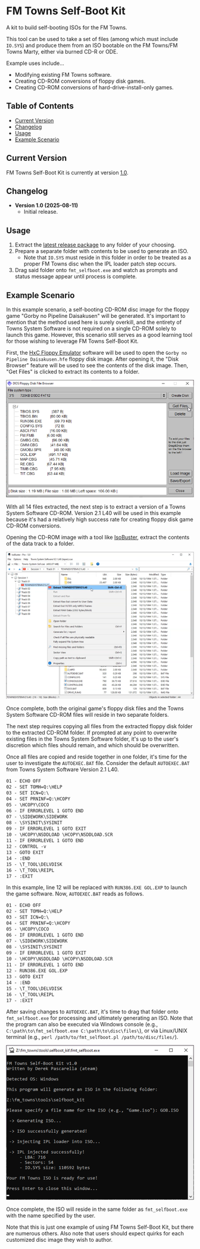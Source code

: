 # FM Towns Self-Boot Kit

A kit to build self-booting ISOs for the FM Towns.

This tool can be used to take a set of files (among which must include `IO.SYS`) and produce them from an ISO bootable on the FM Towns/FM Towns Marty, either via burned CD-R or ODE.

Example uses include...
- Modifying existing FM Towns software.
- Creating CD-ROM conversions of floppy disk games.
- Creating CD-ROM conversions of hard-drive-install-only games.

## Table of Contents
- [Current Version](#current-version)
- [Changelog](#changelog)
- [Usage](#usage)
- [Example Scenario](#example-scenario)

## Current Version
FM Towns Self-Boot Kit is currently at version [1.0](https://github.com/DerekPascarella/FM-Towns-Self-Boot-Kit/releases/download/1.0/FM.Towns.Self-Boot.Kit.v1.0.zip).

## Changelog
- **Version 1.0 (2025-08-11)**
    - Initial release.
 
## Usage
1. Extract the [latest release package](https://github.com/DerekPascarella/FM-Towns-Self-Boot-Kit/releases/download/1.0/FM.Towns.Self-Boot.Kit.v1.0.zip) to any folder of your choosing.
2. Prepare a separate folder with contents to be used to generate an ISO.
   - Note that `IO.SYS` must reside in this folder in order to be treated as a proper FM Towns disc when the IPL loader patch step occurs.
4. Drag said folder onto `fmt_selfboot.exe` and watch as prompts and status message appear until process is complete.

## Example Scenario
In this example scenario, a self-booting CD-ROM disc image for the floppy game "Gorby no Pipeline Daisakusen" will be generated. It's important to mention that the method used here is surely overkill, and the entirety of Towns System Software is not required on a single CD-ROM solely to launch this game. However, this scenario still serves as a good learning tool for those wishing to leverage FM Towns Self-Boot Kit.

First, the [HxC Floppy Emulator](https://hxc2001.com/download/floppy_drive_emulator/) software will be used to open the `Gorby no Pipeline Daisakusen.hfe` floppy disk image. After opening it, the "Disk Browser" feature will be used to see the contents of the disk image. Then, "Get Files" is clicked to extract its contents to a folder.

![](https://github.com/DerekPascarella/FM-Towns-Self-Boot-Kit/blob/main/images/extract_floppy.png?raw=true)

With all 14 files extracted, the next step is to extract a version of a Towns System Software CD-ROM. Version 2.1 L40 will be used in this example because it's had a relatively high success rate for creating floppy disk game CD-ROM conversions.

Opening the CD-ROM image with a tool like [IsoBuster](https://www.isobuster.com/), extract the contents of the data track to a folder.

<img src="https://github.com/DerekPascarella/FM-Towns-Self-Boot-Kit/blob/main/images/extract_towns_system_software.png?raw=true" width="800">

Once complete, both the original game's floppy disk files and the Towns System Software CD-ROM files will reside in two separate folders.

The next step requires copying all files from the extracted floppy disk folder to the extracted CD-ROM folder. If prompted at any point to overwrite existing files in the Towns System Software folder, it's up to the user's discretion which files should remain, and which should be overwritten.

Once all files are copied and reside together in one folder, it's time for the user to investigate the `AUTOEXEC.BAT` file. Consider the default `AUTOEXEC.BAT` from Towns System Software Version 2.1 L40.

```
01 - ECHO OFF
02 - SET TOMH=Q:\HELP
03 - SET ICN=Q:\
04 - SET PRNINF=Q:\HCOPY
05 - \HCOPY\COCO
06 - IF ERRORLEVEL 1 GOTO END
07 - \SIDEWORK\SIDEWORK
08 - \SYSINIT\SYSINIT
09 - IF ERRORLEVEL 1 GOTO EXIT
10 - \HCOPY\NSDDLOAD \HCOPY\NSDDLOAD.SCR
11 - IF ERRORLEVEL 1 GOTO END
12 - CONTROL -v
13 - GOTO EXIT
14 - :END
15 - \T_TOOL\DELVDISK
16 - \T_TOOL\REIPL
17 - :EXIT
```

In this example, line 12 will be replaced with `RUN386.EXE GOL.EXP` to launch the game software. Now, `AUTOEXEC.BAT` reads as follows.

```
01 - ECHO OFF
02 - SET TOMH=Q:\HELP
03 - SET ICN=Q:\
04 - SET PRNINF=Q:\HCOPY
05 - \HCOPY\COCO
06 - IF ERRORLEVEL 1 GOTO END
07 - \SIDEWORK\SIDEWORK
08 - \SYSINIT\SYSINIT
09 - IF ERRORLEVEL 1 GOTO EXIT
10 - \HCOPY\NSDDLOAD \HCOPY\NSDDLOAD.SCR
11 - IF ERRORLEVEL 1 GOTO END
12 - RUN386.EXE GOL.EXP
13 - GOTO EXIT
14 - :END
15 - \T_TOOL\DELVDISK
16 - \T_TOOL\REIPL
17 - :EXIT
```

After saving changes to `AUTOEXEC.BAT`, it's time to drag that folder onto `fmt_selfboot.exe` for processing and ultimately generating an ISO. Note that the program can also be executed via Windows console (e.g., `C:\path\to\fmt_selfboot.exe C:\path\to\disc\files\`), or via Linux/UNIX terminal (e.g., `perl /path/to/fmt_selfboot.pl /path/to/disc/files/`).

![](https://github.com/DerekPascarella/FM-Towns-Self-Boot-Kit/blob/main/images/tool_screenshot.png?raw=true)

Once complete, the ISO will reside in the same folder as `fmt_selfboot.exe` with the name specified by the user.

Note that this is just one example of using FM Towns Self-Boot Kit, but there are numerous others. Also note that users should expect quirks for each customized disc image they wish to author.
